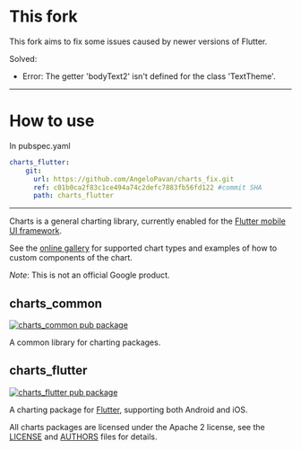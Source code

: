 # This fork

This fork aims to fix some issues caused by newer versions of Flutter.

Solved:
- Error: The getter 'bodyText2' isn't defined for the class 'TextTheme'.

---

# How to use

In pubspec.yaml

```yaml
charts_flutter:
    git: 
      url: https://github.com/AngeloPavan/charts_fix.git
      ref: c01b0ca2f83c1ce494a74c2defc7883fb56fd122 #commit SHA
      path: charts_flutter
```

---

Charts is a general charting library, currently enabled for the
[Flutter mobile UI framework](https://flutter.io).

See the [online gallery](https://google.github.io/charts/flutter/gallery.html) for supported chart
types and examples of how to custom components of the chart.

*Note*: This is not an official Google product.

## charts_common

[![charts_common pub package](https://img.shields.io/pub/v/charts_common.svg)](https://pub.dartlang.org/packages/charts_common)

A common library for charting packages.

## charts_flutter

[![charts_flutter pub package](https://img.shields.io/pub/v/charts_flutter.svg)](https://pub.dartlang.org/packages/charts_flutter)

A charting package for [Flutter](https://flutter.io), supporting both Android
and iOS.

All charts packages are licensed under the Apache 2 license, see the
[LICENSE](LICENSE) and [AUTHORS](AUTHORS) files for details.
